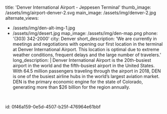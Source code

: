 title: 'Denver International Airport - Jeppesen Terminal'
thumb_image: /assets/img/airport-denver-2.svg
main_image: /assets/img/denver-2.jpg
alternate_views:
  - /assets/img/den-alt-img-1.jpg
  - /assets/img/desert.jpg
map_image: /assets/img/den-map.png
phone: '(303) 342-2000'
city: Denver
short_description: 'We are currently in meetings and negotiations with opening our first location in the terminal at Denver International Airport. This location is optimal due to extreme weather conditions, frequent delays and the large number of travelers.'
long_description: |
  Denver International Airport is the 20th-busiest airport in the world and the fifth-busiest airport in the United States. With 64.5 million passengers traveling through the airport in 2018, DEN is one of the busiest airline hubs in the world’s largest aviation market. DEN is the primary economic engine for the state of Colorado, generating more than $26 billion for the region annually.
  <p><span class="redactor-invisible-space"><br></span>
  </p>
id: 0f46a159-0e5d-4507-b25f-476964e61bbf
